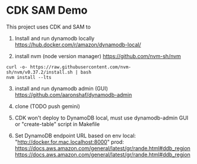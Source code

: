 # CDK SAM Demo

This project uses CDK and SAM to

1. Install and run dynamodb locally
https://hub.docker.com/r/amazon/dynamodb-local/

2. install nvm (node version manager)
https://github.com/nvm-sh/nvm

```
curl -o- https://raw.githubusercontent.com/nvm-sh/nvm/v0.37.2/install.sh | bash
nvm install --lts
```

3. install and run dynamodb admin (GUI)
https://github.com/aaronshaf/dynamodb-admin

4. clone (TODO push gemini)

5. CDK won't deploy to DynamoDB local, must use dynamodb-admin GUI or "create-table" script in Makefile

6. Set DynamoDB endpoint URL based on env
local: "http://docker.for.mac.localhost:8000"
prod: https://docs.aws.amazon.com/general/latest/gr/rande.html#ddb_regionhttps://docs.aws.amazon.com/general/latest/gr/rande.html#ddb_region
